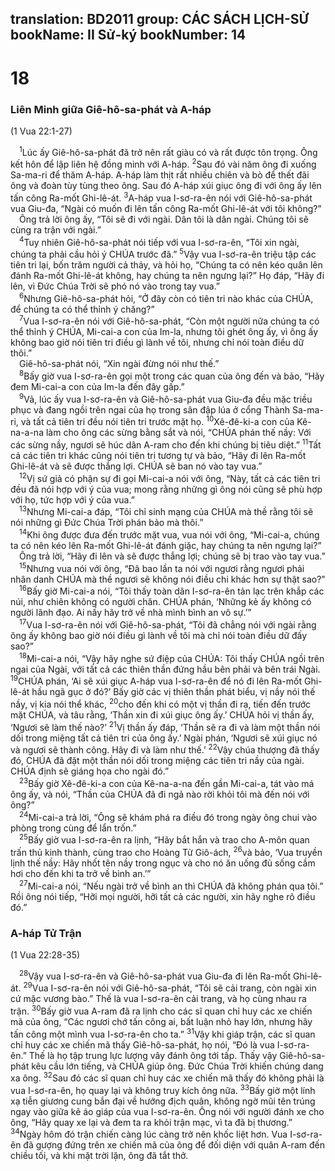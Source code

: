 translation: BD2011
group: CÁC SÁCH LỊCH-SỬ
bookName: II Sử-ký 
bookNumber: 14
-------

<div class="title"><h1>18</h1><h3>Liên Minh giữa Giê-hô-sa-phát và A-háp</h3><p>(1 Vua 22:1-27)</p></div>
<span class="verse 2su_18_1"> <sup>1</sup>Lúc ấy Giê-hô-sa-phát đã trở nên rất giàu có và rất được tôn trọng. Ông kết hôn để lập liên hệ đồng minh với A-háp. </span>
<span class="verse 2su_18_2"><sup>2</sup>Sau đó vài năm ông đi xuống Sa-ma-ri để thăm A-háp. A-háp làm thịt rất nhiều chiên và bò để thết đãi ông và đoàn tùy tùng theo ông. Sau đó A-háp xúi giục ông đi với ông ấy lên tấn công Ra-mốt Ghi-lê-át. </span>
<span class="verse 2su_18_3"><sup>3</sup>A-háp vua I-sơ-ra-ên nói với Giê-hô-sa-phát vua Giu-đa, “Ngài có muốn đi lên tấn công Ra-mốt Ghi-lê-át với tôi không?”<br/> Ông trả lời ông ấy, “Tôi sẽ đi với ngài. Dân tôi là dân ngài. Chúng tôi sẽ cùng ra trận với ngài.”<br/></span>
<span class="verse 2su_18_4"> <sup>4</sup>Tuy nhiên Giê-hô-sa-phát nói tiếp với vua I-sơ-ra-ên, “Tôi xin ngài, chúng ta phải cầu hỏi ý CHÚA trước đã.” </span>
<span class="verse 2su_18_5"><sup>5</sup>Vậy vua I-sơ-ra-ên triệu tập các tiên tri lại, bốn trăm người cả thảy, và hỏi họ, “Chúng ta có nên kéo quân lên đánh Ra-mốt Ghi-lê-át không, hay chúng ta nên ngưng lại?” Họ đáp, “Hãy đi lên, vì Ðức Chúa Trời sẽ phó nó vào trong tay vua.”<br/></span>
<span class="verse 2su_18_6"> <sup>6</sup>Nhưng Giê-hô-sa-phát hỏi, “Ở đây còn có tiên tri nào khác của CHÚA, để chúng ta có thể thỉnh ý chăng?”<br/></span>
<span class="verse 2su_18_7"> <sup>7</sup>Vua I-sơ-ra-ên nói với Giê-hô-sa-phát, “Còn một người nữa chúng ta có thể thỉnh ý CHÚA, Mi-cai-a con của Im-la, nhưng tôi ghét ông ấy, vì ông ấy không bao giờ nói tiên tri điều gì lành về tôi, nhưng chỉ nói toàn điều dữ thôi.”<br/> Giê-hô-sa-phát nói, “Xin ngài đừng nói như thế.”<br/></span>
<span class="verse 2su_18_8"> <sup>8</sup>Bấy giờ vua I-sơ-ra-ên gọi một trong các quan của ông đến và bảo, “Hãy đem Mi-cai-a con của Im-la đến đây gấp.”<br/></span>
<span class="verse 2su_18_9"> <sup>9</sup>Vả, lúc ấy vua I-sơ-ra-ên và Giê-hô-sa-phát vua Giu-đa đều mặc triều phục và đang ngồi trên ngai của họ trong sân đập lúa ở cổng Thành Sa-ma-ri, và tất cả tiên tri đều nói tiên tri trước mặt họ. </span>
<span class="verse 2su_18_10"><sup>10</sup>Xê-đê-ki-a con của Kê-na-a-na làm cho ông các sừng bằng sắt và nói, “CHÚA phán thế nầy: Với các sừng nầy, ngươi sẽ húc dân A-ram cho đến khi chúng bị tiêu diệt.” </span>
<span class="verse 2su_18_11"><sup>11</sup>Tất cả các tiên tri khác cũng nói tiên tri tương tự và bảo, “Hãy đi lên Ra-mốt Ghi-lê-át và sẽ được thắng lợi. CHÚA sẽ ban nó vào tay vua.”<br/></span>
<span class="verse 2su_18_12"> <sup>12</sup>Vị sứ giả có phận sự đi gọi Mi-cai-a nói với ông, “Này, tất cả các tiên tri đều đã nói hợp với ý của vua; mong rằng những gì ông nói cũng sẽ phù hợp với họ, tức hợp với ý của vua.”<br/></span>
<span class="verse 2su_18_13"> <sup>13</sup>Nhưng Mi-cai-a đáp, “Tôi chỉ sinh mạng của CHÚA mà thề rằng tôi sẽ nói những gì Ðức Chúa Trời phán bảo mà thôi.”<br/></span>
<span class="verse 2su_18_14"> <sup>14</sup>Khi ông được đưa đến trước mặt vua, vua nói với ông, “Mi-cai-a, chúng ta có nên kéo lên Ra-mốt Ghi-lê-át đánh giặc, hay chúng ta nên ngưng lại?”<br/> Ông trả lời, “Hãy đi lên và sẽ được thắng lợi; chúng sẽ bị trao vào tay vua.”<br/></span>
<span class="verse 2su_18_15"> <sup>15</sup>Nhưng vua nói với ông, “Ðã bao lần ta nói với ngươi rằng ngươi phải nhân danh CHÚA mà thề ngươi sẽ không nói điều chi khác hơn sự thật sao?”<br/></span>
<span class="verse 2su_18_16"> <sup>16</sup>Bấy giờ Mi-cai-a nói, “Tôi thấy toàn dân I-sơ-ra-ên tản lạc trên khắp các núi, như chiên không có người chăn. CHÚA phán, ‘Những kẻ ấy không có người lãnh đạo. Ai nấy hãy trở về nhà mình bình an vô sự.’”<br/></span>
<span class="verse 2su_18_17"> <sup>17</sup>Vua I-sơ-ra-ên nói với Giê-hô-sa-phát, “Tôi đã chẳng nói với ngài rằng ông ấy không bao giờ nói điều gì lành về tôi mà chỉ nói toàn điều dữ đấy sao?”<br/></span>
<span class="verse 2su_18_18"> <sup>18</sup>Mi-cai-a nói, “Vậy hãy nghe sứ điệp của CHÚA: Tôi thấy CHÚA ngồi trên ngai của Ngài, với tất cả các thiên thần đứng hầu bên phải và bên trái Ngài. </span>
<span class="verse 2su_18_19"><sup>19</sup>CHÚA phán, ‘Ai sẽ xúi giục A-háp vua I-sơ-ra-ên để nó đi lên Ra-mốt Ghi-lê-át hầu ngã gục ở đó?’ Bấy giờ các vị thiên thần phát biểu, vị nầy nói thế nầy, vị kia nói thể khác, </span>
<span class="verse 2su_18_20"><sup>20</sup>cho đến khi có một vị thần đi ra, tiến đến trước mặt CHÚA, và tâu rằng, ‘Thần xin đi xúi giục ông ấy.’ CHÚA hỏi vị thần ấy, ‘Ngươi sẽ làm thế nào?’ </span>
<span class="verse 2su_18_21"><sup>21</sup>Vị thần ấy đáp, ‘Thần sẽ ra đi và làm một thần nói dối trong miệng tất cả tiên tri của ông ấy.’ Ngài phán, ‘Ngươi sẽ xúi giục nó và ngươi sẽ thành công. Hãy đi và làm như thế.’ </span>
<span class="verse 2su_18_22"><sup>22</sup>Vậy chúa thượng đã thấy đó, CHÚA đã đặt một thần nói dối trong miệng các tiên tri nầy của ngài. CHÚA định sẽ giáng họa cho ngài đó.”<br/></span>
<span class="verse 2su_18_23"> <sup>23</sup>Bấy giờ Xê-đê-ki-a con của Kê-na-a-na đến gần Mi-cai-a, tát vào má ông ấy, và nói, “Thần của CHÚA đã đi ngả nào rời khỏi tôi mà đến nói với ông?”<br/></span>
<span class="verse 2su_18_24"> <sup>24</sup>Mi-cai-a trả lời, “Ông sẽ khám phá ra điều đó trong ngày ông chui vào phòng trong cùng để lẩn trốn.”<br/></span>
<span class="verse 2su_18_25"> <sup>25</sup>Bấy giờ vua I-sơ-ra-ên ra lịnh, “Hãy bắt hắn và trao cho A-môn quan trấn thủ kinh thành, cùng trao cho Hoàng Tử Giô-ách, </span>
<span class="verse 2su_18_26"><sup>26</sup>và bảo, ‘Vua truyền lịnh thế nầy: Hãy nhốt tên nầy trong ngục và cho nó ăn uống đủ sống cầm hơi cho đến khi ta trở về bình an.’”<br/></span>
<span class="verse 2su_18_27"> <sup>27</sup>Mi-cai-a nói, “Nếu ngài trở về bình an thì CHÚA đã không phán qua tôi.” Rồi ông nói tiếp, “Hỡi mọi người, hỡi tất cả các người, xin hãy nghe rõ điều đó.”<br/></span>
<div class="title"><h3>A-háp Tử Trận</h3><p>(1 Vua 22:28-35)</p></div>
<span class="verse 2su_18_28"> <sup>28</sup>Vậy vua I-sơ-ra-ên và Giê-hô-sa-phát vua Giu-đa đi lên Ra-mốt Ghi-lê-át. </span>
<span class="verse 2su_18_29"><sup>29</sup>Vua I-sơ-ra-ên nói với Giê-hô-sa-phát, “Tôi sẽ cải trang, còn ngài xin cứ mặc vương bào.” Thế là vua I-sơ-ra-ên cải trang, và họ cùng nhau ra trận. </span>
<span class="verse 2su_18_30"><sup>30</sup>Bấy giờ vua A-ram đã ra lịnh cho các sĩ quan chỉ huy các xe chiến mã của ông, “Các ngươi chớ tấn công ai, bất luận nhỏ hay lớn, nhưng hãy tấn công một mình vua I-sơ-ra-ên cho ta.” </span>
<span class="verse 2su_18_31"><sup>31</sup>Vậy khi giáp trận, các sĩ quan chỉ huy các xe chiến mã thấy Giê-hô-sa-phát, họ nói, “Ðó là vua I-sơ-ra-ên.” Thế là họ tập trung lực lượng vây đánh ông tới tấp. Thấy vậy Giê-hô-sa-phát kêu cầu lớn tiếng, và CHÚA giúp ông. Ðức Chúa Trời khiến chúng dang xa ông. </span>
<span class="verse 2su_18_32"><sup>32</sup>Sau đó các sĩ quan chỉ huy các xe chiến mã thấy đó không phải là vua I-sơ-ra-ên, họ quay lại và không truy kích ông nữa. </span>
<span class="verse 2su_18_33"><sup>33</sup>Bấy giờ một lính xạ tiễn giương cung bắn đại về hướng địch quân, không ngờ mũi tên trúng ngay vào giữa kẽ áo giáp của vua I-sơ-ra-ên. Ông nói với người đánh xe cho ông, “Hãy quay xe lại và đem ta ra khỏi trận mạc, vì ta đã bị thương.” </span>
<span class="verse 2su_18_34"><sup>34</sup>Ngày hôm đó trận chiến càng lúc càng trở nên khốc liệt hơn. Vua I-sơ-ra-ên đã gượng đứng trên xe chiến mã của ông để đối diện với quân A-ram đến chiều tối, và khi mặt trời lặn, ông đã tắt thở.<br/></span>

